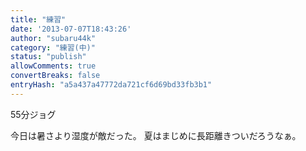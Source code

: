 ```yaml
---
title: "練習"
date: '2013-07-07T18:43:26'
author: "subaru44k"
category: "練習(中)"
status: "publish"
allowComments: true
convertBreaks: false
entryHash: "a5a437a47772da721cf6d69bd33fb3b1"
---
```

55分ジョグ

今日は暑さより湿度が敵だった。
夏はまじめに長距離きついだろうなぁ。
